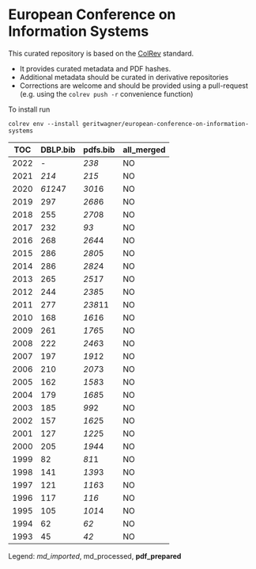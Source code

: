 # European Conference on Information Systems

This curated repository is based on the [ColRev](https://github.com/geritwagner/colrev_core) standard.

- It provides curated metadata and PDF hashes.
- Additional metadata should be curated in derivative repositories
- Corrections are welcome and should be provided using a pull-request (e.g. using the `colrev push -r` convenience function)

To install run

```
colrev env --install geritwagner/european-conference-on-information-systems 
```

<!-- TABLE_SUMMARY -->

|TOC           |DBLP.bib        |pdfs.bib        |all_merged      |
|--------------|----------------|----------------|----------------|
|2022          |               -|           *238*|              NO|
|2021          |           *214*|           *215*|              NO|
|2020          |         *61*247|          *301*6|              NO|
|2019          |             297|          *268*6|              NO|
|2018          |             255|          *270*8|              NO|
|2017          |             232|            *93*|              NO|
|2016          |             268|          *264*4|              NO|
|2015          |             286|          *280*5|              NO|
|2014          |             286|          *282*4|              NO|
|2013          |             265|          *251*7|              NO|
|2012          |             244|          *238*5|              NO|
|2011          |             277|         *238*11|              NO|
|2010          |             168|          *161*6|              NO|
|2009          |             261|          *176*5|              NO|
|2008          |             222|          *246*3|              NO|
|2007          |             197|          *191*2|              NO|
|2006          |             210|          *207*3|              NO|
|2005          |             162|          *158*3|              NO|
|2004          |             179|          *168*5|              NO|
|2003          |             185|           *99*2|              NO|
|2002          |             157|          *162*5|              NO|
|2001          |             127|          *122*5|              NO|
|2000          |             205|          *194*4|              NO|
|1999          |              82|           *81*1|              NO|
|1998          |             141|          *139*3|              NO|
|1997          |             121|          *116*3|              NO|
|1996          |             117|           *116*|              NO|
|1995          |             105|          *101*4|              NO|
|1994          |              62|            *62*|              NO|
|1993          |              45|            *42*|              NO|

Legend: *md_imported*, md_processed, **pdf_prepared**
